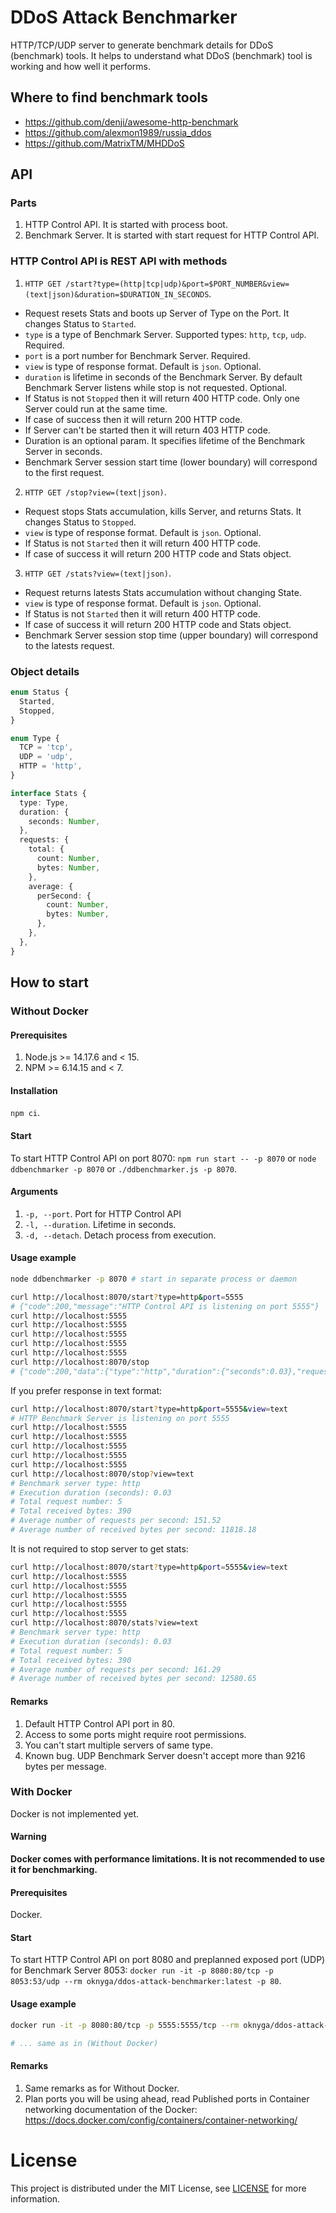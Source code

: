 # DDoS Attack Benchmarker
HTTP/TCP/UDP server to generate benchmark details for DDoS (benchmark) tools.
It helps to understand what DDoS (benchmark) tool is working and how well it performs.

## Where to find benchmark tools
* https://github.com/denji/awesome-http-benchmark
* https://github.com/alexmon1989/russia_ddos
* https://github.com/MatrixTM/MHDDoS

## API

### Parts
1. HTTP Control API. It is started with process boot.
2. Benchmark Server. It is started with start request for HTTP Control API.

### HTTP Control API is REST API with methods
1. `HTTP GET /start?type=(http|tcp|udp)&port=$PORT_NUMBER&view=(text|json)&duration=$DURATION_IN_SECONDS`.
* Request resets Stats and boots up Server of Type on the Port. It changes Status to `Started`.
* `type` is a type of Benchmark Server. Supported types: `http`, `tcp`, `udp`. Required.
* `port` is a port number for Benchmark Server. Required.
* `view` is type of response format. Default is `json`. Optional.
* `duration` is lifetime in seconds of the Benchmark Server. By default Benchmark Server listens while stop is not requested. Optional.
* If Status is not `Stopped` then it will return 400 HTTP code. Only one Server could run at the same time.
* If case of success then it will return 200 HTTP code.
* If Server can't be started then it will return 403 HTTP code.
* Duration is an optional param. It specifies lifetime of the Benchmark Server in seconds.
* Benchmark Server session start time (lower boundary) will correspond to the first request.
2. `HTTP GET /stop?view=(text|json)`.
* Request stops Stats accumulation, kills Server, and returns Stats. It changes Status to `Stopped`.
* `view` is type of response format. Default is `json`. Optional.
* If Status is not `Started` then it will return 400 HTTP code.
* If case of success it will return 200 HTTP code and Stats object.
3. `HTTP GET /stats?view=(text|json)`.
* Request returns latests Stats accumulation without changing State.
* `view` is type of response format. Default is `json`. Optional.
* If Status is not `Started` then it will return 400 HTTP code.
* If case of success it will return 200 HTTP code and Stats object.
* Benchmark Server session stop time (upper boundary) will correspond to the latests request.

### Object details
```typescript
enum Status {
  Started,
  Stopped,
}

enum Type {
  TCP = 'tcp',
  UDP = 'udp',
  HTTP = 'http',
}

interface Stats {
  type: Type,
  duration: {
    seconds: Number,
  },
  requests: {
    total: {
      count: Number,
      bytes: Number,
    },
    average: {
      perSecond: {
        count: Number,
        bytes: Number,
      },
    },
  },
}
```

## How to start

### Without Docker

#### Prerequisites
1. Node.js >= 14.17.6 and < 15.
2. NPM >= 6.14.15 and < 7.

#### Installation
`npm ci`.

#### Start
To start HTTP Control API on port 8070: `npm run start -- -p 8070` or `node ddbenchmarker -p 8070` or `./ddbenchmarker.js -p 8070`.

#### Arguments
1. `-p, --port`. Port for HTTP Control API
2. `-l, --duration`. Lifetime in seconds.
3. `-d, --detach`. Detach process from execution.

#### Usage example
```bash
node ddbenchmarker -p 8070 # start in separate process or daemon

curl http://localhost:8070/start?type=http&port=5555
# {"code":200,"message":"HTTP Control API is listening on port 5555"}
curl http://localhost:5555
curl http://localhost:5555
curl http://localhost:5555
curl http://localhost:5555
curl http://localhost:5555
curl http://localhost:8070/stop
# {"code":200,"data":{"type":"http","duration":{"seconds":0.03},"requests":{"average":{"perSecond":{"count":147.05882352941177,"bytes":11470.588235294117}},"total":{"count":5,"bytes":390}}}}
```

If you prefer response in text format:
```bash
curl http://localhost:8070/start?type=http&port=5555&view=text
# HTTP Benchmark Server is listening on port 5555
curl http://localhost:5555
curl http://localhost:5555
curl http://localhost:5555
curl http://localhost:5555
curl http://localhost:5555
curl http://localhost:8070/stop?view=text
# Benchmark server type: http
# Execution duration (seconds): 0.03
# Total request number: 5
# Total received bytes: 390
# Average number of requests per second: 151.52
# Average number of received bytes per second: 11818.18
```

It is not required to stop server to get stats:
```bash
curl http://localhost:8070/start?type=http&port=5555&view=text
curl http://localhost:5555
curl http://localhost:5555
curl http://localhost:5555
curl http://localhost:5555
curl http://localhost:5555
curl http://localhost:8070/stats?view=text
# Benchmark server type: http
# Execution duration (seconds): 0.03
# Total request number: 5
# Total received bytes: 390
# Average number of requests per second: 161.29
# Average number of received bytes per second: 12580.65
```

#### Remarks
1. Default HTTP Control API port in 80.
2. Access to some ports might require root permissions.
3. You can't start multiple servers of same type.
4. Known bug. UDP Benchmark Server doesn't accept more than 9216 bytes per message.

### With Docker
Docker is not implemented yet.

#### Warning
**Docker comes with performance limitations. It is not recommended to use it for benchmarking.**

#### Prerequisites
Docker.

#### Start
To start HTTP Control API on port 8080 and preplanned exposed port (UDP) for Benchmark Server 8053: `docker run -it -p 8080:80/tcp -p 8053:53/udp --rm oknyga/ddos-attack-benchmarker:latest -p 80`.

#### Usage example
```bash
docker run -it -p 8080:80/tcp -p 5555:5555/tcp --rm oknyga/ddos-attack-benchmarker:latest -p 80 # start in separate process or daemon

# ... same as in (Without Docker)
```

#### Remarks
1. Same remarks as for Without Docker.
2. Plan ports you will be using ahead, read Published ports in Container networking documentation of the Docker: https://docs.docker.com/config/containers/container-networking/

# License
This project is distributed under the MIT License, see [LICENSE](./LICENSE) for more information.
